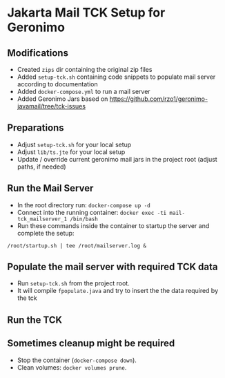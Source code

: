 # Jakarta Mail TCK Setup for Geronimo

## Modifications

- Created `zips` dir containing the original zip files
- Added `setup-tck.sh` containing code snippets to populate mail server according to documentation
- Added `docker-compose.yml` to run a mail server
- Added Geronimo Jars based on https://github.com/rzo1/geronimo-javamail/tree/tck-issues

## Preparations 

- Adjust `setup-tck.sh` for your local setup
- Adjust `lib/ts.jte` for your local setup
- Update / override current geronimo mail jars in the project root (adjust paths, if needed) 

## Run the Mail Server

- In the root directory run: `docker-compose up -d`
- Connect into the running container: `docker exec -ti mail-tck_mailserver_1 /bin/bash`
- Run these commands inside the container to startup the server and complete the setup:

```
/root/startup.sh | tee /root/mailserver.log &
```

## Populate the mail server with required TCK data

- Run `setup-tck.sh` from the project root. 
- It will compile `fpopulate.java` and try to insert the the data required by the tck

## Run the TCK




## Sometimes cleanup might be required

- Stop the container (`docker-compose down`).
- Clean volumes: `docker volumes prune`.
